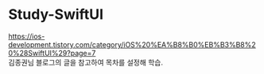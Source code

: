 # Study-SwiftUI

https://ios-development.tistory.com/category/iOS%20%EA%B8%B0%EB%B3%B8%20%28SwiftUI%29?page=7    
김종권님 블로그의 글을 참고하여 목차를 설정해 학습.   
